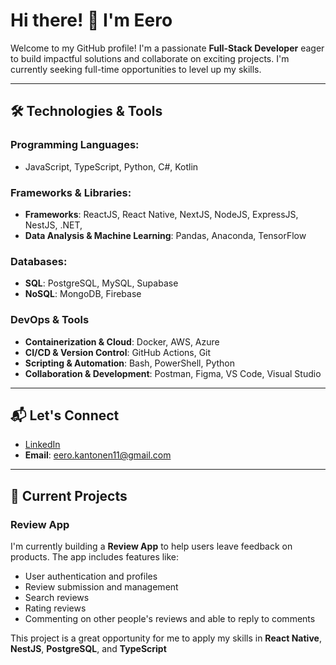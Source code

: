 # Hi there! 👋 I'm Eero

Welcome to my GitHub profile! I'm a passionate **Full-Stack Developer** eager to build impactful solutions and collaborate on exciting projects. I'm currently seeking full-time opportunities to level up my skills.

---

## 🛠️ Technologies & Tools

### Programming Languages:

- JavaScript, TypeScript, Python, C#, Kotlin 

### Frameworks & Libraries:

- **Frameworks**: ReactJS, React Native, NextJS, NodeJS, ExpressJS, NestJS, .NET, 
- **Data Analysis & Machine Learning**: Pandas, Anaconda, TensorFlow

### Databases:

- **SQL**: PostgreSQL, MySQL, Supabase
- **NoSQL**: MongoDB, Firebase

### DevOps & Tools

- **Containerization & Cloud**: Docker, AWS, Azure  
- **CI/CD & Version Control**: GitHub Actions, Git  
- **Scripting & Automation**: Bash, PowerShell, Python  
- **Collaboration & Development**: Postman, Figma, VS Code, Visual Studio

---

## 📬 Let's Connect

- [LinkedIn](https://www.linkedin.com/in/eero-kantonen-7389a3209/)
- **Email**: [eero.kantonen11@gmail.com](mailto:eero.kantonen11@gmail.com)

---

## 🚧 Current Projects

### **Review App**  
I'm currently building a **Review App** to help users leave feedback on products. The app includes features like:
- User authentication and profiles
- Review submission and management
- Search reviews
- Rating reviews
- Commenting on other people's reviews and able to reply to comments

This project is a great opportunity for me to apply my skills in **React Native**, **NestJS**, **PostgreSQL**, and **TypeScript**

